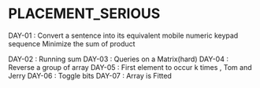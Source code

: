 # PLACEMENT_SERIOUS
DAY-01 : Convert a sentence into its equivalent mobile numeric keypad sequence
         Minimize the sum of product
         
DAY-02 : Running sum 
DAY-03 : Queries on a Matrix(hard)
DAY-04 : Reverse a group of array
DAY-05 : First element to occur k times , Tom and Jerry
DAY-06 : Toggle bits
DAY-07 : Array is Fitted
